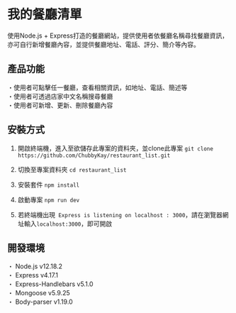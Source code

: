 # 我的餐廳清單 
使用Node.js + Express打造的餐廳網站，提供使用者依餐廳名稱尋找餐廳資訊，亦可自行新增餐廳內容，並提供餐廳地址、電話、評分、簡介等內容。

## 產品功能 
・使用者可點擊任一餐廳，查看相關資訊，如地址、電話、簡述等<br>
・使用者可透過店家中文名稱搜尋餐廳<br>
・使用者可新增、更新、刪除餐廳內容<br>

## 安裝方式 
1. 開啟終端機，進入至欲儲存此專案的資料夾，並clone此專案
`git clone https://github.com/ChubbyKay/restaurant_list.git`

2. 切換至專案資料夾
`cd restaurant_list `

3. 安裝套件
`npm install`

4. 啟動專案
`npm run dev`

5. 若終端機出現` Express is listening on localhost : 3000`，請在瀏覽器網址輸入` localhost:3000 `，即可開啟

## 開發環境
・ Node.js v12.18.2<br>
・ Express v4.17.1<br>
・ Express-Handlebars v5.1.0<br>
・ Mongoose v5.9.25<br>
・ Body-parser v1.19.0<br>